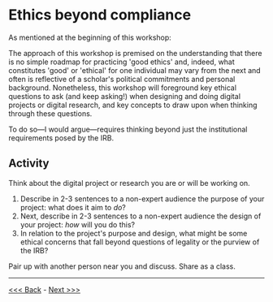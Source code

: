 # Ethics beyond compliance

As mentioned at the beginning of this workshop:  

The approach of this workshop is premised on the understanding that there is no simple roadmap for practicing 'good ethics' and, indeed, what constitutes 'good' or 'ethical' for one individual may vary from the next and often is reflective of a scholar's political commitments and personal background.  Nonetheless, this workshop will foreground key ethical questions to ask (and keep asking!) when designing and doing digital projects or digital research, and key concepts to draw upon when thinking through these questions.   

To do so—I would argue—requires thinking beyond just the institutional requirements posed by the IRB.  

## Activity  

Think about the digital project or research you are or will be working on.  

1. Describe in 2-3 sentences to a non-expert audience the purpose of your project: what does it aim to *do*?  
2. Next, describe in 2-3 sentences to a non-expert audience the design of your project: *how* will you do this?  
3. In relation to the project's purpose and design, what might be some ethical concerns that fall beyond questions of legality or the purview of the IRB?  

Pair up with another person near you and discuss. Share as a class.  

******

[<<< Back](irb.md) - [Next >>>](levelsimpact.md)

